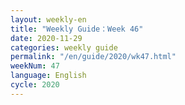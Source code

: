 ```yaml
---
layout: weekly-en
title: "Weekly Guide：Week 46"
date: 2020-11-29
categories: weekly guide
permalink: "/en/guide/2020/wk47.html"
weekNum: 47
language: English
cycle: 2020
---
```

